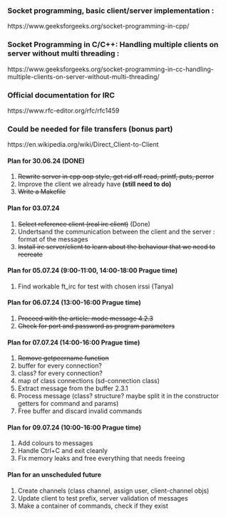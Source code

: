 <h3>Socket programming, basic client/server implementation : </h3> 
<p>https://www.geeksforgeeks.org/socket-programming-in-cpp/</p>
<h3>Socket Programming in C/C++: Handling multiple clients on server without multi threading :</h3>
<p>https://www.geeksforgeeks.org/socket-programming-in-cc-handling-multiple-clients-on-server-without-multi-threading/</p>
<h3>Official documentation for IRC</h3>
<p>https://www.rfc-editor.org/rfc/rfc1459</p>
<h3>Could be needed for file transfers (bonus part)</h3>
<p>https://en.wikipedia.org/wiki/Direct_Client-to-Client</p>
<h4>Plan for 30.06.24 (DONE)</h4> 
<ol>
  <li><s>Rewrite server in cpp oop style, get rid off read, printf, puts, perror</s></li>
  <li>Improve the client we already have <b>(still need to do)</b></li>
  <li><s>Write a Makefile</s></li>
</ol>

<h4>Plan for 03.07.24</h4>
<ol>
  <li><s>Select reference client (real irc client)</s> (Done)</li>
  <li>Undertsand the communication between the client and the server : format of the messages</li>
  <li><s>Install irc server/client to learn about the behaviour that we need to recreate</s></li>
</ol>

<h4>Plan for 05.07.24 (9:00-11:00, 14:00-18:00 Prague time)</h4>
<ol>
  <li>Find workable ft_irc for test with chosen irssi (Tanya)</li>
</ol>

<h4>Plan for 06.07.24 (13:00-16:00 Prague time)</h4>
<ol>
  <li><s>Proceed with the article: mode message 4.2.3</s></li>
  <li><s>Check for port and password as program parameters</s></li>
</ol>

<h4>Plan for 07.07.24 (14:00-16:00 Prague time)</h4>
<ol>
  <li><s>Remove getpeername function</s></li>
  <li>buffer for every connection?</li>
  <li>class? for every connection?</li>
  <li>map of class connections (sd-connection class)</li>
  <li>Extract message from the buffer 2.3.1</li>
  <li>Process message (class? structure? maybe split it in the constructor getters for command and params)</li>
  <li>Free buffer and discard invalid commands</li>
</ol>

<h4>Plan for 09.07.24 (10:00-16:00 Prague time)</h4>
<ol>
  <li>Add colours to messages</li>
  <li>Handle Ctrl+C and exit cleanly</li>
  <li>Fix memory leaks and free everything that needs freeing</li>
</ol>

<h4>Plan for an unscheduled future</h4>
<ol>
  <li>Create channels (class channel, assign user, client-channel objs)</li>
  <li>Update client to test prefix, server validation of messages</li>
  <li>Make a container of commands, check if they exist</li>
</ol>
